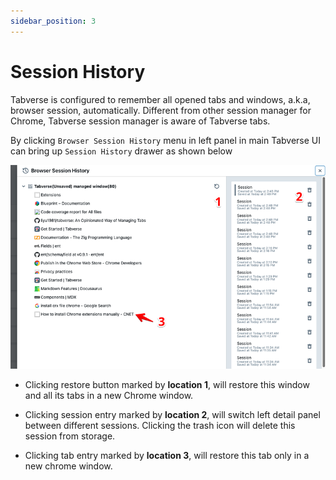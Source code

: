 ```yaml
---
sidebar_position: 3
---
```


# Session History

Tabverse is configured to remember all opened tabs and windows, a.k.a, browser
session, automatically. Different from other session manager for Chrome,
Tabverse session manager is aware of Tabverse tabs.

By clicking `Browser Session History` menu in left panel in main Tabverse UI can
bring up `Session History` drawer as shown below

![Session History Drawer](../static/img/tabverse-manual-4.png)

- Clicking restore button marked by **location 1**, will restore this window and
  all its tabs in a new Chrome window.

- Clicking session entry marked by **location 2**, will switch left detail panel
  between different sessions. Clicking the trash icon will delete this session
  from storage.

- Clicking tab entry marked by **location 3**, will restore this tab only in a
  new chrome window.
